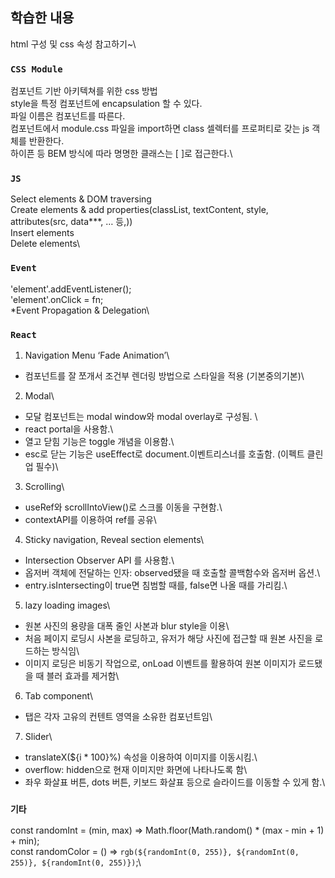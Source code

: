 ## 학습한 내용

html 구성 및 css 속성 참고하기~\

### `CSS Module`

컴포넌트 기반 아키텍쳐를 위한 css 방법\
style을 특정 컴포넌트에 encapsulation 할 수 있다.\
파일 이름은 컴포넌트를 따른다.\
컴포넌트에서 module.css 파일을 import하면 class 셀렉터를 프로퍼티로 갖는 js 객체를 반환한다.\
하이픈 등 BEM 방식에 따라 명명한 클래스는 [ ]로 접근한다.\

### `JS`

Select elements & DOM traversing\
Create elements & add properties(classList, textContent, style, attributes(src, data\*\*\*, … 등,))\
Insert elements\
Delete elements\

### `Event`

'element'.addEventListener();\
'element'.onClick = fn;\
\*Event Propagation & Delegation\

### `React`

1. Navigation Menu ‘Fade Animation’\

- 컴포넌트를 잘 쪼개서 조건부 렌더링 방법으로 스타일을 적용 (기본중의기본)\

2. Modal\

- 모달 컴포넌트는 modal window와 modal overlay로 구성됨. \
- react portal을 사용함.\
- 열고 닫힘 기능은 toggle 개념을 이용함.\
- esc로 닫는 기능은 useEffect로 document.이벤트리스너를 호출함. (이펙트 클린업 필수)\

3. Scrolling\

- useRef와 scrollIntoView()로 스크롤 이동을 구현함.\
- contextAPI를 이용하여 ref를 공유\

4. Sticky navigation, Reveal section elements\

- Intersection Observer API 를 사용함.\
- 옵저버 객체에 전달하는 인자: observed됐을 때 호출할 콜백함수와 옵저버 옵션.\
- entry.isIntersecting이 true면 침범할 때를, false면 나올 때를 가리킴.\

5.  lazy loading images\

- 원본 사진의 용량을 대폭 줄인 사본과 blur style을 이용\
- 처음 페이지 로딩시 사본을 로딩하고, 유저가 해당 사진에 접근할 때 원본 사진을 로드하는 방식임\
- 이미지 로딩은 비동기 작업으로, onLoad 이벤트를 활용하여 원본 이미지가 로드됐을 때 블러 효과를 제거함\

6. Tab component\

- 탭은 각자 고유의 컨텐트 영역을 소유한 컴포넌트임\

7. Slider\

- translateX(${i \* 100}%) 속성을 이용하여 이미지를 이동시킴.\
- overflow: hidden으로 현재 이미지만 화면에 나타나도록 함\
- 좌우 화살표 버튼, dots 버튼, 키보드 화살표 등으로 슬라이드를 이동할 수 있게 함.\

### `기타`

const randomInt = (min, max) => Math.floor(Math.random() \* (max - min + 1) + min);\
const randomColor = () => `rgb(${randomInt(0, 255)}, ${randomInt(0, 255)}, ${randomInt(0, 255)})`;\
